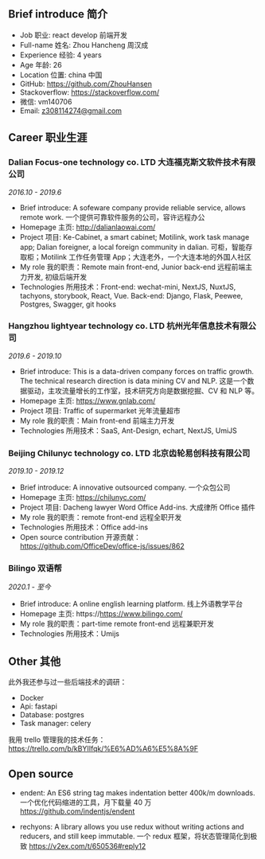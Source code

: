 ## Brief introduce 简介

- Job 职业: react develop 前端开发
- Full-name 姓名: Zhou Hancheng 周汉成
- Experience 经验: 4 years
- Age 年龄: 26
- Location 位置: china 中国
- GitHub: https://github.com/ZhouHansen
- Stackoverflow: https://stackoverflow.com/
- 微信: vm140706
- Email: z308114274@gmail.com

## Career 职业生涯

### Dalian Focus-one technology co. LTD 大连福克斯文软件技术有限公司

_2016.10 - 2019.6_

- Brief introduce: A sofeware company provide reliable service, allows remote work. 一个提供可靠软件服务的公司，容许远程办公
- Homepage 主页: http://dalianlaowai.com/
- Project 项目: Ke-Cabinet, a smart cabinet; Motilink, work task manage app; Dalian foreigner, a local foreign community in dalian. 可柜，智能存取柜；Motilink 工作任务管理 App；大连老外，一个大连本地的外国人社区
- My role 我的职责：Remote main front-end, Junior back-end 远程前端主力开发, 初级后端开发
- Technologies 所用技术：Front-end: wechat-mini, NextJS, NuxtJS, tachyons, storybook, React, Vue. Back-end: Django, Flask, Peewee, Postgres, Swagger, git hooks

### Hangzhou lightyear technology co. LTD 杭州光年信息技术有限公司

_2019.6 - 2019.10_

- Brief introduce: This is a data-driven company forces on traffic growth. The technical research direction is data mining CV and NLP. 这是一个数据驱动，主攻流量增长的工作室，技术研究方向是数据挖掘、CV 和 NLP 等。
- Homepage 主页: https://www.gnlab.com/
- Project 项目: Traffic of supermarket 光年流量超市
- My role 我的职责：Main front-end 前端主力开发
- Technologies 所用技术：SaaS, Ant-Design, echart, NextJS, UmiJS

### Beijing Chilunyc technology co. LTD 北京⻮轮易创科技有限公司

_2019.10 - 2019.12_

- Brief introduce: A innovative outsourced company. 一个众包公司
- Homepage 主页: https://chilunyc.com/
- Project 项目: Dacheng lawyer Word Office Add-ins. 大成律所 Office 插件
- My role 我的职责：remote front-end 远程全职开发
- Technologies 所用技术：Office add-ins
- Open source contribution 开源贡献：https://github.com/OfficeDev/office-js/issues/862

### Bilingo 双语帮

_2020.1 - 至今_

- Brief introduce: A online english learning platform. 线上外语教学平台
- Homepage 主页: https://https://www.bilingo.com/
- My role 我的职责：part-time remote front-end 远程兼职开发
- Technologies 所用技术：Umijs

## Other 其他

此外我还参与过一些后端技术的调研：

- Docker
- Api: fastapi
- Database: postgres
- Task manager: celery

我用 trello 管理我的技术任务：https://trello.com/b/kBYIIfqk/%E6%AD%A6%E5%8A%9F

## Open source

- endent: An ES6 string tag makes indentation better 400k/m downloads. 一个优化代码缩进的工具，月下载量 40 万 https://github.com/indentjs/endent

- rechyons: A library allows you use redux without writing actions and reducers, and still keep immutable. 一个 redux 框架，将状态管理简化到极致 https://v2ex.com/t/650536#reply12

<!--
And I'm the member of some open source organization: stackcss, datrs, choojs. It often occurs to me to turn back to the lovable open source community. But the fact that I need to earn a living had driven me out of there. I have full respect for those who are capable to take consecutive undertakings to contribute to the community.

我是一些开源组织的成员:stackcss、datrs、choojs。我经常想回到可爱的开源社区。但我需要谋生的事实迫使我离开了那里。我十分尊重那些有能力连续不断地为社会作出贡献的人。 -->
